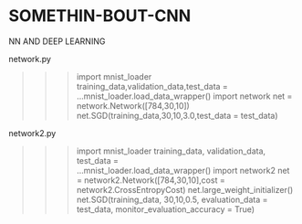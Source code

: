 # SOMETHIN-BOUT-CNN

NN AND DEEP LEARNING 


network.py
>>>import mnist_loader
>>>training_data,validation_data,test_data = \
...mnist_loader.load_data_wrapper()
>>>import network
>>>net = network.Network([784,30,10])
>>>net.SGD(training_data,30,10,3.0,test_data = test_data)

network2.py
>>>import mnist_loader
>>>training_data, validation_data, test_data = \
...mnist_loader.load_data_wrapper()
>>>import network2
>>> net = network2.Network([784,30,10],cost = network2.CrossEntropyCost)
>>> net.large_weight_initializer()
>>> net.SGD(training_data, 30,10,0.5, evaluation_data = test_data, monitor_evaluation_accuracy = True)
